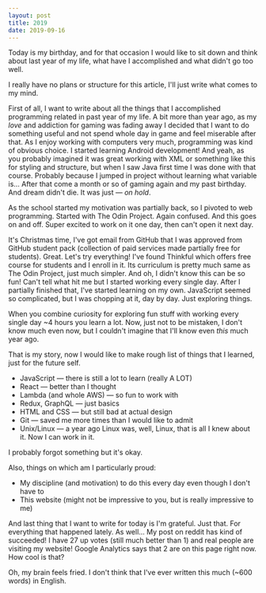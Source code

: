 ```yaml
---
layout: post
title: 2019
date: 2019-09-16
---
```


Today is my birthday, and for that occasion I would like to sit down and think about last year of my life, what have I accomplished and what didn't go too well.

I really have no plans or structure for this article, I'll just write what comes to my mind.

First of all, I want to write about all the things that I accomplished programming related in past year of my life. A bit more than year ago, as my _love_ and addiction for gaming was fading away I decided that I want to do something useful and not spend whole day in game and feel miserable after that. As I enjoy working with computers very much, programming was kind of obvious choice. I started learning Android development! And yeah, as you probably imagined it was great working with XML or something like this for styling and structure, but when I saw Java first time I was done with that course. Probably because I jumped in project without learning what variable is... After that come a month or so of gaming again and my past birthday. And dream didn't die. It was just — _on hold_.

As the school started my motivation was partially back, so I pivoted to web programming. Started with The Odin Project. Again confused. And this goes on and off. Super excited to work on it one day, then can't open it next day.

It's Christmas time, I've got email from GitHub that I was approved from GitHub student pack (collection of paid services made partially free for students). Great. Let's try everything! I've found Thinkful which offers free course for students and I enroll in it. Its curriculum is pretty much same as The Odin Project, just much simpler. And oh, I didn't know this can be so fun! Can't tell what hit me but I started working every single day. After I partially finished that, I've started learning on my own. JavaScript seemed so complicated, but I was chopping at it, day by day. Just exploring things.

When you combine curiosity for exploring fun stuff with working every single day ~4 hours you learn a lot. Now, just not to be mistaken, I don't know much even now, but I couldn't imagine that I'll know even _this_ much year ago.

That is my story, now I would like to make rough list of things that I learned, just for the future self.

- JavaScript — there is still a lot to learn (really A LOT)
- React — better than I thought
- Lambda (and whole AWS) — so fun to work with
- Redux, GraphQL — just basics
- HTML and CSS — but still bad at actual design
- Git — saved me more times than I would like to admit
- Unix/Linux — a year ago Linux was, well, Linux, that is all I knew about it. Now I can work in it.

I probably forgot something but it's okay.

Also, things on which am I particularly proud:

- My discipline (and motivation) to do this every day even though I don't have to
- This website (might not be impressive to you, but is really impressive to me)

And last thing that I want to write for today is I'm grateful. Just that. For everything that happened lately. As well... My post on reddit has kind of succeeded! I have 27 up votes (still much better than 1) and real people are visiting my website! Google Analytics says that 2 are on this page right now. How cool is that?

Oh, my brain feels fried. I don't think that I've ever written this much (~600 words) in English.
